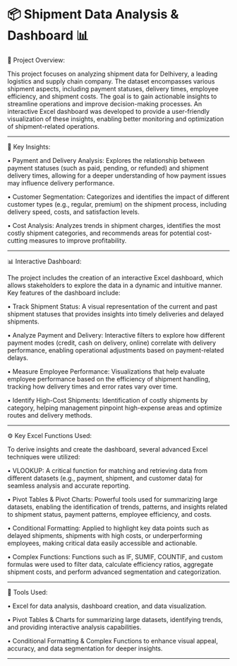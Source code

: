 # 📦 Shipment Data Analysis & Dashboard 📊

📂 Project Overview:

This project focuses on analyzing shipment data for Delhivery, a leading logistics and supply chain company. The dataset encompasses various shipment aspects, including payment statuses, delivery times, employee efficiency, and shipment costs. The goal is to gain actionable insights to streamline operations and improve decision-making processes. An interactive Excel dashboard was developed to provide a user-friendly visualization of these insights, enabling better monitoring and optimization of shipment-related operations.
________________________________________
🔑 Key Insights:

• Payment and Delivery Analysis: Explores the relationship between payment statuses (such as paid, pending, or refunded) and shipment delivery times, allowing for a deeper understanding of how payment issues may influence delivery performance.

• Customer Segmentation: Categorizes and identifies the impact of different customer types (e.g., regular, premium) on the shipment process, including delivery speed, costs, and satisfaction levels.

• Cost Analysis: Analyzes trends in shipment charges, identifies the most costly shipment categories, and recommends areas for potential cost-cutting measures to improve profitability.
________________________________________
📊 Interactive Dashboard:

The project includes the creation of an interactive Excel dashboard, which allows stakeholders to explore the data in a dynamic and intuitive manner. Key features of the dashboard include:

• Track Shipment Status: A visual representation of the current and past shipment statuses that provides insights into timely deliveries and delayed shipments.

• Analyze Payment and Delivery: Interactive filters to explore how different payment modes (credit, cash on delivery, online) correlate with delivery performance, enabling operational adjustments based on payment-related delays.

• Measure Employee Performance: Visualizations that help evaluate employee performance based on the efficiency of shipment handling, tracking how delivery times and error rates vary over time.

• Identify High-Cost Shipments: Identification of costly shipments by category, helping management pinpoint high-expense areas and optimize routes and delivery methods.
________________________________________
⚙️ Key Excel Functions Used:

To derive insights and create the dashboard, several advanced Excel techniques were utilized:

• VLOOKUP: A critical function for matching and retrieving data from different datasets (e.g., payment, shipment, and customer data) for seamless analysis and accurate reporting.

• Pivot Tables & Pivot Charts: Powerful tools used for summarizing large datasets, enabling the identification of trends, patterns, and insights related to shipment status, payment patterns, employee efficiency, and costs.

• Conditional Formatting: Applied to highlight key data points such as delayed shipments, shipments with high costs, or underperforming employees, making critical data easily accessible and actionable.

• Complex Functions: Functions such as IF, SUMIF, COUNTIF, and custom formulas were used to filter data, calculate efficiency ratios, aggregate shipment costs, and perform advanced segmentation and categorization.
________________________________________
📌 Tools Used:

• Excel for data analysis, dashboard creation, and data visualization.

• Pivot Tables & Charts for summarizing large datasets, identifying trends, and providing interactive analysis capabilities.

• Conditional Formatting & Complex Functions to enhance visual appeal, accuracy, and data segmentation for deeper insights.
________________________________________
